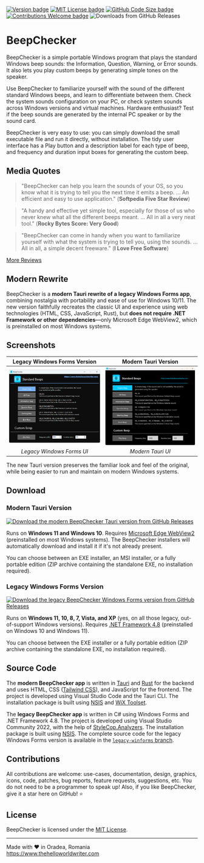 [![Version badge](https://img.shields.io/github/v/tag/TheHelloWorldWriter/BeepChecker?color=forestgreen&label=version)](https://github.com/TheHelloWorldWriter/BeepChecker/releases)
[![MIT License badge](https://img.shields.io/github/license/TheHelloWorldWriter/BeepChecker?color=9c0000)](LICENSE)
[![GitHub Code Size badge](https://img.shields.io/github/languages/code-size/TheHelloWorldWriter/BeepChecker)](https://github.com/TheHelloWorldWriter/BeepChecker)
[![Contributions Welcome badge](https://img.shields.io/badge/contributions-welcome-cornflowerblue)](#Contributions)
![Downloads from GitHub Releases](https://img.shields.io/github/downloads/TheHelloWorldWriter/BeepChecker/total)

# BeepChecker

BeepChecker is a simple portable Windows program that plays the standard Windows beep sounds: the Information, Question, Warning, or Error sounds. It also lets you play custom beeps by generating simple tones on the speaker.

Use BeepChecker to familiarize yourself with the sound of the different standard Windows beeps, and learn to differentiate between them. Check the system sounds configuration on your PC, or check system sounds across Windows versions and virtual machines. Hardware enthusiast? Test if the beep sounds are generated by the internal PC speaker or by the sound card.

BeepChecker is very easy to use: you can simply download the small executable file and run it directly, without installation. The tidy user interface has a Play button and a description label for each type of beep, and frequency and duration input boxes for generating the custom beep.

## Media Quotes

> "BeepChecker can help you learn the sounds of your OS, so you know what it is trying to tell you the next time it emits a beep. ... An efficient and easy to use application." (**Softpedia Five Star Review**)

> "A handy and effective yet simple tool, especially for those of us who never knew what all the different beeps meant. ... All in all a very neat tool." (**Rocky Bytes Score: Very Good**)

> "BeepChecker can come in handy when you want to familiarize yourself with what the system is trying to tell you, using the sounds. ... All in all, a simple decent freeware." (**I Love Free Software**)

[More Reviews](https://www.thehelloworldwriter.com/beepchecker/reviews/)

## Modern Rewrite

BeepChecker is a **modern Tauri rewrite of a legacy Windows Forms app**, combining nostalgia with portability and ease of use for Windows 10/11. The new version faithfully recreates the classic UI and experience using web technologies (HTML, CSS, JavaScript, Rust), but **does not require .NET Framework or other dependencies**—only Microsoft Edge WebView2, which is preinstalled on most Windows systems.

## Screenshots

| Legacy Windows Forms Version | Modern Tauri Version |
|:---------------------------:|:--------------------:|
| [<img alt="Legacy BeepChecker Screenshot" src="repo-assets/beepchecker-legacy-screenshot.png" width="350"/>](repo-assets/beepchecker-legacy-screenshot.png) | [<img alt="Modern BeepChecker Screenshot" src="repo-assets/beepchecker-screenshot.png" width="350"/>](repo-assets/beepchecker-screenshot.png) |
| *Legacy Windows Forms UI* | *Modern Tauri UI* |

The new Tauri version preserves the familiar look and feel of the original, while being easier to run and maintain on modern Windows systems.

## Download

### Modern Tauri Version

<a href="https://github.com/TheHelloWorldWriter/BeepChecker/releases/latest">
  <img alt="Download the modern BeepChecker Tauri version from GitHub Releases" src="https://img.shields.io/badge/Download-from_GitHub_Releases-brightgreen?style=plastic&logo=github&color=%23181717">
</a>

Runs on **Windows 11 and Windows 10**. Requires [Microsoft Edge WebView2](https://developer.microsoft.com/en-us/Microsoft-edge/webview2/) (preinstalled on most Windows systems). The BeepChecker installers will automatically download and install it if it's not already present.

You can choose between an EXE installer, an MSI installer, or a fully portable edition (ZIP archive containing the standalone EXE, no installation required).

### Legacy Windows Forms Version

<a href="https://github.com/TheHelloWorldWriter/BeepChecker/releases/tag/v2.2.0">
  <img alt="Download the legacy BeepChecker Windows Forms version from GitHub Releases" src="https://img.shields.io/badge/Download-from_GitHub_Releases-brightgreen?style=plastic&logo=github&color=%23181717">
</a>

Runs on **Windows 11, 10, 8, 7, Vista, and XP** (yes, on all those legacy, out-of-support Windows versions). Requires [.NET Framework 4.8](https://dotnet.microsoft.com/en-us/download/dotnet-framework/net48) (preinstalled on Windows 10 and Windows 11).

You can choose between the EXE installer or a fully portable edition (ZIP archive containing the standalone EXE, no installation required).

## Source Code

The **modern BeepChecker app** is written in [Tauri](https://tauri.app/) and [Rust](https://www.rust-lang.org/) for the backend and uses HTML, CSS ([Tailwind CSS](https://tailwindcss.com/)), and JavaScript for the frontend. The project is developed using Visual Studio Code and the Tauri CLI. The installation package is built using [NSIS](https://nsis.sourceforge.io/Main_Page) and [WiX Toolset](https://wixtoolset.org/).

The **legacy BeepChecker app** is written in C# using Windows Forms and .NET Framework 4.8. The project is developed using Visual Studio Community 2022, with the help of [StyleCop.Analyzers](https://github.com/DotNetAnalyzers/StyleCopAnalyzers). The installation package is built using [NSIS](https://nsis.sourceforge.io/Main_Page). The complete source code for the legacy Windows Forms version is available in the [`legacy-winforms` branch](https://github.com/TheHelloWorldWriter/BeepChecker/tree/legacy-winforms).

## Contributions

All contributions are welcome: use-cases, documentation, design, graphics, icons, code, patches, bug reports, feature requests, suggestions, etc. You do not need to be a programmer to speak up! Also, if you like BeepChecker, give it a star here on GitHub! ⭐️

## License

BeepChecker is licensed under the [MIT License](LICENSE).

---

Made with ❤️ in Oradea, Romania  
https://www.thehelloworldwriter.com
